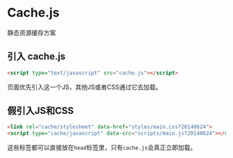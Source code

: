 Cache.js
========

静态资源缓存方案

## 引入 cache.js

```html
<script type="text/javascript" src="cache.js"></script>
```

页面优先引入这一个JS，其他JS或者CSS通过它去加载。

## 假引入JS和CSS

```html
<link rel="cache/stylesheet" data-href="styles/main.css?20140624">
<script type="cache/javascript" data-src="scripts/main.js?20140624"></script>
```

这些标签都可以直接放在`head`标签里，只有`cache.js`会真正立即加载。
